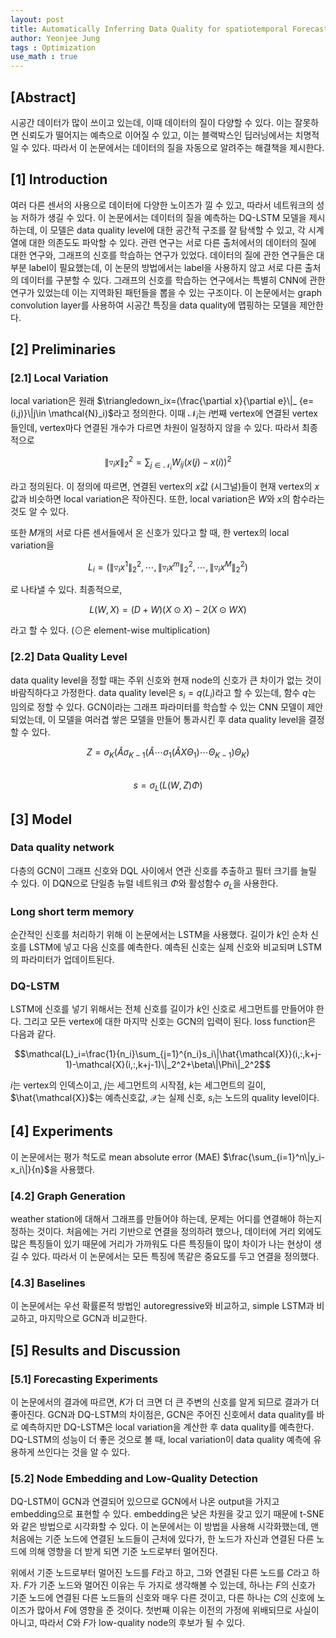 ```yaml
---
layout: post
title: Automatically Inferring Data Quality for spatiotemporal Forecasting
author: Yeonjee Jung
tags : Optimization
use_math : true
---
```


## [Abstract]

시공간 데이터가 많이 쓰이고 있는데, 이때 데이터의 질이 다양할 수 있다. 이는 잘못하면 신뢰도가 떨어지는 예측으로 이어질 수 있고, 이는 블랙박스인 딥러닝에서는 치명적일 수 있다. 따라서 이 논문에서는 데이터의 질을 자동으로 알려주는 해결책을 제시한다.

## [1] Introduction

여러 다른 센서의 사용으로 데이터에 다양한 노이즈가 낄 수 있고, 따라서 네트워크의 성능 저하가 생길 수 있다. 이 논문에서는 데이터의 질을 예측하는 DQ-LSTM 모델을 제시하는데, 이 모델은 data quality level에 대한 공간적 구조를 잘 탐색할 수 있고, 각 시계열에 대한 의존도도 파악할 수 있다. 관련 연구는 서로 다른 출처에서의 데이터의 질에 대한 연구와, 그래프의 신호를 학습하는 연구가 있었다. 데이터의 질에 관한 연구들은 대부분 label이 필요했는데, 이 논문의 방법에서는 label을 사용하지 않고 서로 다른 출처의 데이터를 구분할 수 있다. 그래프의 신호를 학습하는 연구에서는 특별히 CNN에 관한 연구가 있었는데 이는 지역화된 패턴들을 뽑을 수 있는 구조이다. 이 논문에서는 graph convolution layer를 사용하여 시공간 특징을 data quality에 맵핑하는 모델을 제안한다.

## [2] Preliminaries

### [2.1] Local Variation

local variation은 원래 $\triangledown_ix=(\frac{\partial x}{\partial e}\|_ {e=(i,j)}\|j\in \mathcal{N}_i)$라고 정의한다. 이때 $\mathcal{N}_i$는 $i$번째 vertex에 연결된 vertex들인데, vertex마다 연결된 개수가 다르면 차원이 일정하지 않을 수 있다. 따라서 최종적으로

$$\|\triangledown_ix \|_ 2^2=\sum_{j\in\mathcal{N}_i}W_{ij}(x(j)-x(i))^2$$

라고 정의된다. 이 정의에 따르면, 연결된 vertex의 $x$값 (시그널)들이 현재 vertex의 $x$값과 비슷하면 local variation은 작아진다. 또한, local variation은 $W$와 $x$의 함수라는 것도 알 수 있다.

또한 $M$개의 서로 다른 센서들에서 온 신호가 있다고 할 때, 한 vertex의 local variation을

$$L_i=(\|\triangledown_ix^1\|_ 2^2,\cdots,\|\triangledown_ix^m\|_ 2^2, \cdots, \|\triangledown_ix^M\|_ 2^2)$$

로 나타낼 수 있다. 최종적으로,

$$L(W, X)=(D+W)(X\odot X)-2(X\odot WX)$$

라고 할 수 있다. ($\odot$은 element-wise multiplication)

### [2.2] Data Quality Level

data quality level을 정할 때는 주위 신호와 현재 node의 신호가 큰 차이가 없는 것이 바람직하다고 가정한다. data quality level은 $s_i=q(L_i)$라고 할 수 있는데, 함수 $q$는 임의로 정할 수 있다. GCN이라는 그래프 파라미터를 학습할 수 있는 CNN 모델이 제안되었는데, 이 모델을 여러겹 쌓은 모델을 만들어 통과시킨 후 data quality level을 결정할 수 있다.

$$Z=\sigma_K(\hat{A}\sigma_{K-1}(\hat{A}\cdots\sigma_1(\hat{A}X\Theta_1)\cdots\Theta_{K-1})\Theta_K)$$  
$$s=\sigma_L(L(W,Z)\Phi)$$

## [3] Model

### Data quality network

다층의 GCN이 그래프 신호와 DQL 사이에서 연관 신호를 추출하고 필터 크기를 늘릴 수 있다. 이 DQN으로 단일층 뉴럴 네트워크 $\Phi$와 활성함수 $\sigma_L$을 사용한다.

### Long short term memory

순간적인 신호를 처리하기 위해 이 논문에서는 LSTM을 사용했다. 길이가 $k$인 순차 신호를 LSTM에 넣고 다음 신호를 예측한다. 예측된 신호는 실제 신호와 비교되며 LSTM의 파라미터가 업데이트된다.

### DQ-LSTM

LSTM에 신호를 넣기 위해서는 전체 신호를 길이가 $k$인 신호로 세그먼트를 만들어야 한다. 그리고 모든 vertex에 대한 마지막 신호는 GCN의 입력이 된다. loss function은 다음과 같다.

$$\mathcal{L}_i=\frac{1}{n_i}\sum_{j=1}^{n_i}s_i\|\hat{\mathcal{X}}(i,:,k+j-1)-\mathcal{X}(i,:,k+j-1)\|_2^2+\beta\|\Phi\|_2^2$$

$i$는 vertex의 인덱스이고, $j$는 세그먼트의 시작점, $k$는 세그먼트의 길이, $\hat{\mathcal{X}}$는 예측신호값, $\mathcal{X}$는 실제 신호, $s_i$는 노드의 quality level이다.

## [4] Experiments

이 논문에서는 평가 척도로 mean absolute error (MAE) $\frac{\sum_{i=1}^n\|y_i-x_i\|}{n}$을 사용했다.

### [4.2] Graph Generation

weather station에 대해서 그래프를 만들어야 하는데, 문제는 어디를 연결해야 하는지 정하는 것이다. 처음에는 거리 기반으로 연결을 정의하려 했으나, 데이터에 거리 외에도 많은 특징들이 있기 때문에 거리가 가까워도 다른 특징들이 많이 차이가 나는 현상이 생길 수 있다. 따라서 이 논문에서는 모든 특징에 똑같은 중요도를 두고 연결을 정의했다.

### [4.3] Baselines

이 논문에서는 우선 확률론적 방법인 autoregressive와 비교하고, simple LSTM과 비교하고, 마지막으로 GCN과 비교한다.

## [5] Results and Discussion

### [5.1] Forecasting Experiments

이 논문에서의 결과에 따르면, $K$가 더 크면 더 큰 주변의 신호를 알게 되므로 결과가 더 좋아진다. GCN과 DQ-LSTM의 차이점은, GCN은 주어진 신호에서 data quality를 바로 예측하지만 DQ-LSTM은 local variation을 계산한 후 data quality를 예측한다. DQ-LSTM의 성능이 더 좋은 것으로 볼 때, local variation이 data quality 예측에 유용하게 쓰인다는 것을 알 수 있다.

### [5.2] Node Embedding and Low-Quality Detection

DQ-LSTM이 GCN과 연결되어 있으므로 GCN에서 나온 output을 가지고 embedding으로 표현할 수 있다. embedding은 낮은 차원을 갖고 있기 때문에 t-SNE와 같은 방법으로 시각화할 수 있다. 이 논문에서는 이 방법을 사용해 시각화했는데, 맨 처음에는 기준 노드에 연결된 노드들이 근처에 있다가, 한 노드가 자신과 연결된 다른 노드에 의해 영향을 더 받게 되면 기준 노드로부터 멀어진다.

위에서 기준 노드로부터 멀어진 노드를 $F$라고 하고, 그와 연결된 다른 노드를 $C$라고 하자. $F$가 기준 노드와 멀어진 이유는 두 가지로 생각해볼 수 있는데, 하나는 $F$의 신호가 기준 노드에 연결된 다른 노드들의 신호와 매우 다른 것이고, 다른 하나는 $C$의 신호에 노이즈가 많아서 $F$에 영향을 준 것이다. 첫번째 이유는 이전의 가정에 위배되므로 사실이 아니고, 따라서 $C$와 $F$가 low-quality node의 후보가 될 수 있다.
